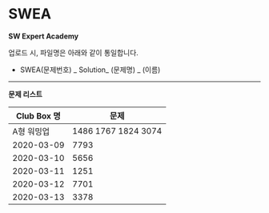 # SWEA
**SW Expert Academy**

업로드 시, 파일명은 아래와 같이 통일합니다.

- SWEA(문제번호) _ Solution_ (문제명) _ (이름) 

------

**문제 리스트**

| Club Box 명 | 문제                |
| ----------- | ------------------- |
| A형 워밍업  | 1486 1767 1824 3074 |
| 2020-03-09  | 7793 |
| 2020-03-10  | 5656 |
| 2020-03-11  | 1251 |
| 2020-03-12  | 7701 |
| 2020-03-13  | 3378 |


